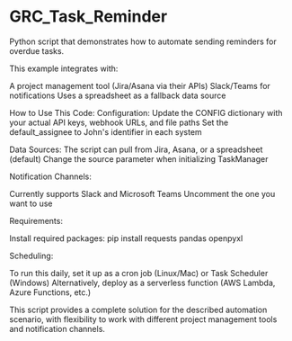 # GRC_Task_Reminder
Python script that demonstrates how to automate sending reminders for overdue tasks.

This example integrates with:

A project management tool (Jira/Asana via their APIs)
Slack/Teams for notifications
Uses a spreadsheet as a fallback data source

How to Use This Code:
Configuration:
Update the CONFIG dictionary with your actual API keys, webhook URLs, and file paths
Set the default_assignee to John's identifier in each system

Data Sources:
The script can pull from Jira, Asana, or a spreadsheet (default)
Change the source parameter when initializing TaskManager

Notification Channels:

Currently supports Slack and Microsoft Teams
Uncomment the one you want to use

Requirements:

Install required packages: pip install requests pandas openpyxl

Scheduling:

To run this daily, set it up as a cron job (Linux/Mac) or Task Scheduler (Windows)
Alternatively, deploy as a serverless function (AWS Lambda, Azure Functions, etc.)

This script provides a complete solution for the described automation scenario, with flexibility to work with different project management tools and notification channels.
